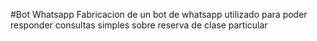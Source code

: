 #Bot Whatsapp
Fabricacion de un bot de whatsapp utilizado para poder responder consultas simples sobre reserva de clase particular
